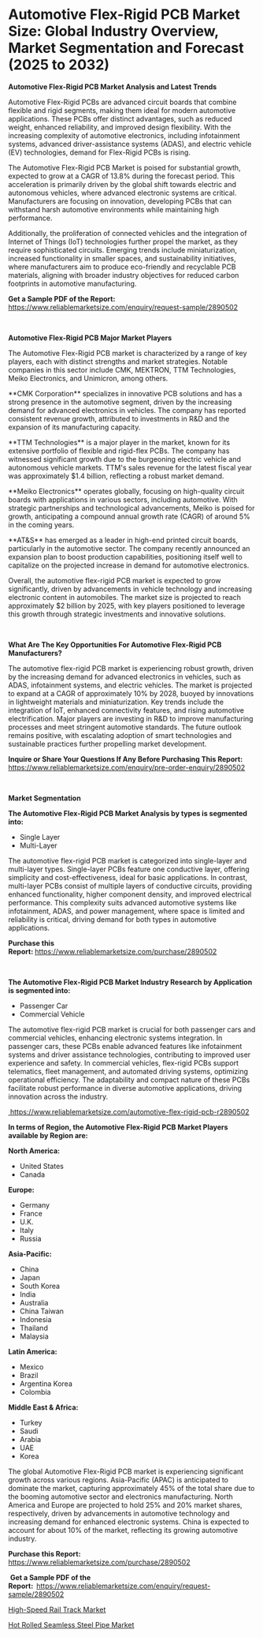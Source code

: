 <p><h1>Automotive Flex-Rigid PCB Market Size: Global Industry Overview, Market Segmentation and Forecast (2025 to 2032)</h1></p><p><strong>Automotive Flex-Rigid PCB Market Analysis and Latest Trends</strong></p>
<p><p>Automotive Flex-Rigid PCBs are advanced circuit boards that combine flexible and rigid segments, making them ideal for modern automotive applications. These PCBs offer distinct advantages, such as reduced weight, enhanced reliability, and improved design flexibility. With the increasing complexity of automotive electronics, including infotainment systems, advanced driver-assistance systems (ADAS), and electric vehicle (EV) technologies, demand for Flex-Rigid PCBs is rising.</p><p>The Automotive Flex-Rigid PCB Market is poised for substantial growth, expected to grow at a CAGR of 13.8% during the forecast period. This acceleration is primarily driven by the global shift towards electric and autonomous vehicles, where advanced electronic systems are critical. Manufacturers are focusing on innovation, developing PCBs that can withstand harsh automotive environments while maintaining high performance. </p><p>Additionally, the proliferation of connected vehicles and the integration of Internet of Things (IoT) technologies further propel the market, as they require sophisticated circuits. Emerging trends include miniaturization, increased functionality in smaller spaces, and sustainability initiatives, where manufacturers aim to produce eco-friendly and recyclable PCB materials, aligning with broader industry objectives for reduced carbon footprints in automotive manufacturing.</p></p>
<p><strong>Get a Sample PDF of the Report:&nbsp;</strong> <a href="https://www.reliablemarketsize.com/enquiry/request-sample/2890502?utm_campaign=2041&utm_medium=2&utm_source=Github&utm_content=ia&utm_term=14032025&utm_id=automotive-flex-rigid-pcb">https://www.reliablemarketsize.com/enquiry/request-sample/2890502</a></p>
<p>&nbsp;</p>
<p><strong>Automotive Flex-Rigid PCB Major Market Players</strong></p>
<p><p>The Automotive Flex-Rigid PCB market is characterized by a range of key players, each with distinct strengths and market strategies. Notable companies in this sector include CMK, MEKTRON, TTM Technologies, Meiko Electronics, and Unimicron, among others. </p><p>**CMK Corporation** specializes in innovative PCB solutions and has a strong presence in the automotive segment, driven by the increasing demand for advanced electronics in vehicles. The company has reported consistent revenue growth, attributed to investments in R&D and the expansion of its manufacturing capacity.</p><p>**TTM Technologies** is a major player in the market, known for its extensive portfolio of flexible and rigid-flex PCBs. The company has witnessed significant growth due to the burgeoning electric vehicle and autonomous vehicle markets. TTM's sales revenue for the latest fiscal year was approximately $1.4 billion, reflecting a robust market demand.</p><p>**Meiko Electronics** operates globally, focusing on high-quality circuit boards with applications in various sectors, including automotive. With strategic partnerships and technological advancements, Meiko is poised for growth, anticipating a compound annual growth rate (CAGR) of around 5% in the coming years.</p><p>**AT&S** has emerged as a leader in high-end printed circuit boards, particularly in the automotive sector. The company recently announced an expansion plan to boost production capabilities, positioning itself well to capitalize on the projected increase in demand for automotive electronics.</p><p>Overall, the automotive flex-rigid PCB market is expected to grow significantly, driven by advancements in vehicle technology and increasing electronic content in automobiles. The market size is projected to reach approximately $2 billion by 2025, with key players positioned to leverage this growth through strategic investments and innovative solutions.</p></p>
<p>&nbsp;</p>
<p><strong>What Are The Key Opportunities For Automotive Flex-Rigid PCB Manufacturers?</strong></p>
<p><p>The automotive flex-rigid PCB market is experiencing robust growth, driven by the increasing demand for advanced electronics in vehicles, such as ADAS, infotainment systems, and electric vehicles. The market is projected to expand at a CAGR of approximately 10% by 2028, buoyed by innovations in lightweight materials and miniaturization. Key trends include the integration of IoT, enhanced connectivity features, and rising automotive electrification. Major players are investing in R&D to improve manufacturing processes and meet stringent automotive standards. The future outlook remains positive, with escalating adoption of smart technologies and sustainable practices further propelling market development.</p></p>
<p><strong>Inquire or Share Your Questions If Any Before Purchasing This Report:</strong> <a href="https://www.reliablemarketsize.com/enquiry/pre-order-enquiry/2890502?utm_campaign=2041&utm_medium=2&utm_source=Github&utm_content=ia&utm_term=14032025&utm_id=automotive-flex-rigid-pcb">https://www.reliablemarketsize.com/enquiry/pre-order-enquiry/2890502</a></p>
<p>&nbsp;</p>
<p><strong>Market Segmentation</strong></p>
<p><strong>The Automotive Flex-Rigid PCB Market Analysis by types is segmented into:</strong></p>
<p><ul><li>Single Layer</li><li>Multi-Layer</li></ul></p>
<p><p>The automotive flex-rigid PCB market is categorized into single-layer and multi-layer types. Single-layer PCBs feature one conductive layer, offering simplicity and cost-effectiveness, ideal for basic applications. In contrast, multi-layer PCBs consist of multiple layers of conductive circuits, providing enhanced functionality, higher component density, and improved electrical performance. This complexity suits advanced automotive systems like infotainment, ADAS, and power management, where space is limited and reliability is critical, driving demand for both types in automotive applications.</p></p>
<p><strong>Purchase this Report:&nbsp;</strong><a href="https://www.reliablemarketsize.com/purchase/2890502?utm_campaign=2041&utm_medium=2&utm_source=Github&utm_content=ia&utm_term=14032025&utm_id=automotive-flex-rigid-pcb">https://www.reliablemarketsize.com/purchase/2890502</a></p>
<p>&nbsp;</p>
<p><strong>The Automotive Flex-Rigid PCB Market Industry Research by Application is segmented into:</strong></p>
<p><ul><li>Passenger Car</li><li>Commercial Vehicle</li></ul></p>
<p><p>The automotive flex-rigid PCB market is crucial for both passenger cars and commercial vehicles, enhancing electronic systems integration. In passenger cars, these PCBs enable advanced features like infotainment systems and driver assistance technologies, contributing to improved user experience and safety. In commercial vehicles, flex-rigid PCBs support telematics, fleet management, and automated driving systems, optimizing operational efficiency. The adaptability and compact nature of these PCBs facilitate robust performance in diverse automotive applications, driving innovation across the industry.</p></p>
<p><a href="https://www.reliablemarketsize.com/automotive-flex-rigid-pcb-r2890502?utm_campaign=2041&utm_medium=2&utm_source=Github&utm_content=ia&utm_term=14032025&utm_id=automotive-flex-rigid-pcb">&nbsp;https://www.reliablemarketsize.com/automotive-flex-rigid-pcb-r2890502</a></p>
<p><strong>In terms of Region, the Automotive Flex-Rigid PCB Market Players available by Region are:</strong></p>
<p>
    <p> <strong> North America: </strong>
        <ul>
            <li>United States</li>
            <li>Canada</li>
        </ul>
        </p> 
    <p> <strong> Europe: </strong>
        <ul>
            <li>Germany</li>
            <li>France</li>
            <li>U.K.</li>
            <li>Italy</li>
            <li>Russia</li>
        </ul>
        </p> 
    <p> <strong> Asia-Pacific: </strong>
        <ul>
            <li>China</li>
            <li>Japan</li>
            <li>South Korea</li>
            <li>India</li>
            <li>Australia</li>
            <li>China Taiwan</li>
            <li>Indonesia</li>
            <li>Thailand</li>
            <li>Malaysia</li>
        </ul>
        </p> 
    <p> <strong> Latin America: </strong>
        <ul>
            <li>Mexico</li>
            <li>Brazil</li>
            <li>Argentina Korea</li>
            <li>Colombia</li>
        </ul>
        </p> 
    <p> <strong> Middle East & Africa: </strong>
        <ul>
            <li>Turkey</li>
            <li>Saudi</li>
            <li>Arabia</li>
            <li>UAE</li>
            <li>Korea</li>
        </ul>
    </p>
    </p>
<p><p>The global Automotive Flex-Rigid PCB market is experiencing significant growth across various regions. Asia-Pacific (APAC) is anticipated to dominate the market, capturing approximately 45% of the total share due to the booming automotive sector and electronics manufacturing. North America and Europe are projected to hold 25% and 20% market shares, respectively, driven by advancements in automotive technology and increasing demand for enhanced electronic systems. China is expected to account for about 10% of the market, reflecting its growing automotive industry.</p></p>
<p><strong>Purchase this Report: </strong><a href="https://www.reliablemarketsize.com/purchase/2890502?utm_campaign=2041&utm_medium=2&utm_source=Github&utm_content=ia&utm_term=14032025&utm_id=automotive-flex-rigid-pcb">https://www.reliablemarketsize.com/purchase/2890502</a></p>
<p>&nbsp;<strong>Get a Sample PDF of the Report:&nbsp;&nbsp;</strong><a href="https://www.reliablemarketsize.com/enquiry/request-sample/2890502?utm_campaign=2041&utm_medium=2&utm_source=Github&utm_content=ia&utm_term=14032025&utm_id=automotive-flex-rigid-pcb">https://www.reliablemarketsize.com/enquiry/request-sample/2890502</a></p>
<p><strong></strong></p>
<p><p><a href="https://github.com/ashepherd82/Market-Research-Report-List-7/blob/main/high-speed-rail-track-market.md?utm_campaign=2041&utm_medium=2&utm_source=Github&utm_content=ia&utm_term=14032025&utm_id=automotive-flex-rigid-pcb">High-Speed Rail Track Market</a></p><p><a href="https://github.com/irfadac/Market-Research-Report-List-5/blob/main/hot-rolled-seamless-steel-pipe-market.md?utm_campaign=2041&utm_medium=2&utm_source=Github&utm_content=ia&utm_term=14032025&utm_id=automotive-flex-rigid-pcb">Hot Rolled Seamless Steel Pipe Market</a></p></p>